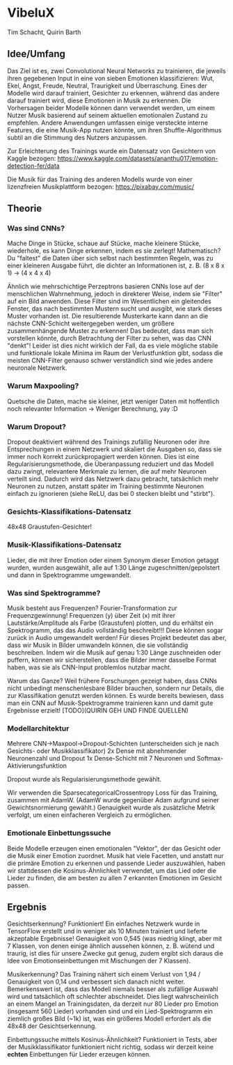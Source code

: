 # VibeluX
Tim Schacht, Quirin Barth

## Idee/Umfang

Das Ziel ist es, zwei Convolutional Neural Networks zu trainieren, die jeweils ihren gegebenen Input in eine von sieben Emotionen klassifizieren:
Wut, Ekel, Angst, Freude, Neutral, Traurigkeit und Überraschung.
Eines der Modelle wird darauf trainiert, Gesichter zu erkennen, während das andere darauf trainiert wird, diese Emotionen in Musik zu erkennen. Die Vorhersagen beider Modelle können dann verwendet werden, um einem Nutzer Musik basierend auf seinem aktuellen emotionalen Zustand zu empfehlen. Andere Anwendungen umfassen einige versteckte interne Features, die eine Musik-App nutzen könnte, um ihren Shuffle-Algorithmus subtil an die Stimmung des Nutzers anzupassen.

Zur Erleichterung des Trainings wurde ein Datensatz von Gesichtern von Kaggle bezogen: https://www.kaggle.com/datasets/ananthu017/emotion-detection-fer/data

Die Musik für das Training des anderen Modells wurde von einer lizenzfreien Musikplattform bezogen: https://pixabay.com/music/

## Theorie

### Was sind CNNs?
Mache Dinge in Stücke, schaue auf Stücke, mache kleinere Stücke, wiederhole, es kann Dinge erkennen, indem es sie zerlegt!
Mathematisch? Du "faltest" die Daten über sich selbst nach bestimmten Regeln, was zu einer kleineren Ausgabe führt, die dichter an Informationen ist, z. B. (8 x 8 x 1) -> (4 x 4 x 4)

Ähnlich wie mehrschichtige Perzeptrons basieren CNNs lose auf der menschlichen Wahrnehmung, jedoch in direkterer Weise, indem sie "Filter" auf ein Bild anwenden. Diese Filter sind im Wesentlichen ein gleitendes Fenster, das nach bestimmten Mustern sucht und ausgibt, wie stark dieses Muster vorhanden ist. Die resultierende Musterkarte kann dann an die nächste CNN-Schicht weitergegeben werden, um größere zusammenhängende Muster zu erkennen! Das bedeutet, dass man sich vorstellen könnte, durch Betrachtung der Filter zu sehen, was das CNN "denkt"! Leider ist dies nicht wirklich der Fall, da es viele mögliche stabile und funktionale lokale Minima im Raum der Verlustfunktion gibt, sodass die meisten CNN-Filter genauso schwer verständlich sind wie jedes andere neuronale Netzwerk.

### Warum Maxpooling?
Quetsche die Daten, mache sie kleiner, jetzt weniger Daten mit hoffentlich noch relevanter Information -> Weniger Berechnung, yay :D

### Warum Dropout?
Dropout deaktiviert während des Trainings zufällig Neuronen oder ihre Entsprechungen in einem Netzwerk und skaliert die Ausgaben so, dass sie immer noch korrekt zurückpropagiert werden können. Dies ist eine Regularisierungsmethode, die Überanpassung reduziert und das Modell dazu zwingt, relevantere Merkmale zu lernen, die auf mehr Neuronen verteilt sind. Dadurch wird das Netzwerk dazu gebracht, tatsächlich mehr Neuronen zu nutzen, anstatt später im Training bestimmte Neuronen einfach zu ignorieren (siehe ReLU, das bei 0 stecken bleibt und "stirbt").

### Gesichts-Klassifikations-Datensatz
48x48 Graustufen-Gesichter!

### Musik-Klassifikations-Datensatz
Lieder, die mit ihrer Emotion oder einem Synonym dieser Emotion getaggt wurden, wurden ausgewählt, alle auf 1:30 Länge zugeschnitten/gepolstert und dann in Spektrogramme umgewandelt.

### Was sind Spektrogramme?
Musik besteht aus Frequenzen? Fourier-Transformation zur Frequenzgewinnung! Frequenzen (y) über Zeit (x) mit ihrer Lautstärke/Amplitude als Farbe (Graustufen) plotten, und du erhältst ein Spektrogramm, das das Audio vollständig beschreibt!!! Diese können sogar zurück in Audio umgewandelt werden! Für dieses Projekt bedeutet das aber, dass wir Musik in Bilder umwandeln können, die sie vollständig beschreiben. Indem wir die Musik auf genau 1:30 Länge zuschneiden oder puffern, können wir sicherstellen, dass die Bilder immer dasselbe Format haben, was sie als CNN-Input problemlos nutzbar macht.

Warum das Ganze? Weil frühere Forschungen gezeigt haben, dass CNNs nicht unbedingt menschenlesbare Bilder brauchen, sondern nur Details, die zur Klassifikation genutzt werden können. Es wurde bereits bewiesen, dass man ein CNN auf Musik-Spektrogramme trainieren kann und damit gute Ergebnisse erzielt! [TODO](QUIRIN GEH UND FINDE QUELLEN)

### Modellarchitektur
Mehrere CNN->Maxpool->Dropout-Schichten (unterscheiden sich je nach Gesichts- oder Musikklassifikator)
2x Dense mit abnehmender Neuronenzahl und Dropout
1x Dense-Schicht mit 7 Neuronen und Softmax-Aktivierungsfunktion

Dropout wurde als Regularisierungsmethode gewählt.

Wir verwenden die SparsecategoricalCrossentropy Loss für das Training, zusammen mit AdamW. (AdamW wurde gegenüber Adam aufgrund seiner Gewichtsnormierung gewählt.)
Genauigkeit wurde als zusätzliche Metrik verfolgt, um einen einfacheren Vergleich zu ermöglichen.

### Emotionale Einbettungssuche
Beide Modelle erzeugen einen emotionalen "Vektor", der das Gesicht oder die Musik einer Emotion zuordnet. Musik hat viele Facetten, und anstatt nur die primäre Emotion zu erkennen und passende Lieder auszuwählen, haben wir stattdessen die Kosinus-Ähnlichkeit verwendet, um das Lied oder die Lieder zu finden, die am besten zu allen 7 erkannten Emotionen im Gesicht passen.

## Ergebnis
Gesichtserkennung? Funktioniert! Ein einfaches Netzwerk wurde in TensorFlow erstellt und in weniger als 10 Minuten trainiert und lieferte akzeptable Ergebnisse! Genauigkeit von 0,545 (was niedrig klingt, aber mit 7 Klassen, von denen einige ähnlich aussehen können, z. B. wütend und traurig, ist dies für unsere Zwecke gut genug, zudem ergibt sich daraus die Idee von Emotionseinbettungen mit Mischungen der 7 Klassen).

Musikerkennung? Das Training nähert sich einem Verlust von 1,94 / Genauigkeit von 0,14 und verbessert sich danach nicht weiter. Bemerkenswert ist, dass das Modell niemals besser als zufällige Auswahl wird und tatsächlich oft schlechter abschneidet. Dies liegt wahrscheinlich an einem Mangel an Trainingsdaten, da derzeit nur 80 Lieder pro Emotion (insgesamt 560 Lieder) vorhanden sind und ein Lied-Spektrogramm ein ziemlich großes Bild (~1k) ist, was ein größeres Modell erfordert als die 48x48 der Gesichtserkennung.

Einbettungssuche mittels Kosinus-Ähnlichkeit? Funktioniert in Tests, aber der Musikklassifikator funktioniert nicht richtig, sodass wir derzeit keine **echten** Einbettungen für Lieder erzeugen können.

